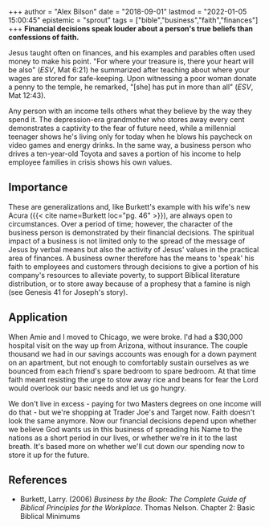 +++
author = "Alex Bilson"
date = "2018-09-01"
lastmod = "2022-01-05 15:00:45"
epistemic = "sprout"
tags = ["bible","business","faith","finances"]
+++
**Financial decisions speak louder about a person's true beliefs than confessions of faith.**

Jesus taught often on finances, and his examples and parables often used money to make his point.  "For where your treasure is, there your heart will be also" (_ESV_, Mat 6:21) he summarized after teaching about where your wages are stored for safe-keeping.  Upon witnessing a poor woman donate a penny to the temple, he remarked, "[she] has put in more than all" (_ESV_, Mat 12:43).

Any person with an income tells others what they believe by the way they spend it.  The depression-era grandmother who stores away every cent demonstrates a captivity to the fear of future need, while a millennial teenager shows he's living only for today when he blows his paycheck on video games and energy drinks.  In the same way, a business person who drives a ten-year-old Toyota and saves a portion of his income to help employee families in crisis shows his own values.

## Importance

These are generalizations and, like Burkett's example with his wife's new Acura ({{< cite name=Burkett loc="pg. 46" >}}), are always open to circumstances.  Over a period of time; however, the character of the business person is demonstrated by their financial decisions.  The spiritual impact of a business is not limited only to the spread of the message of Jesus by verbal means but also the activity of Jesus' values in the practical area of finances.  A business owner therefore has the means to 'speak' his faith to employees and customers through decisions to give a portion of his company's resources to alleviate poverty, to support Biblical literature distribution, or to store away because of a prophesy that a famine is nigh (see Genesis 41 for Joseph's story).

## Application

When Amie and I moved to Chicago, we were broke.  I'd had a $30,000 hospital visit on the way up from Arizona, without insurance.  The couple thousand we had in our savings accounts was enough for a down payment on an apartment, but not enough to comfortably sustain ourselves as we bounced from each friend's spare bedroom to spare bedroom.  At that time faith meant resisting the urge to stow away rice and beans for fear the Lord would overlook our basic needs and let us go hungry.

We don't live in excess - paying for two Masters degrees on one income will do that - but we're shopping at Trader Joe's and Target now.  Faith doesn't look the same anymore.  Now our financial decisions depend upon whether we believe God wants us in this business of spreading his Name to the nations as a short period in our lives, or whether we're in it to the last breath.  It's based more on whether we'll cut down our spending now to store it up for the future.


## References

- Burkett, Larry. (2006) _Business by the Book: The Complete Guide of Biblical Principles for the Workplace_. Thomas Nelson. Chapter 2: Basic Biblical Minimums
